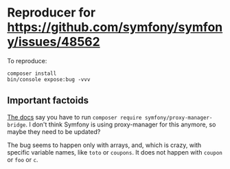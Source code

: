 # Reproducer for https://github.com/symfony/symfony/issues/48562

To reproduce:

```shell
composer install
bin/console expose:bug -vvv
```

## Important factoids

[The docs](https://symfony.com/doc/current/service_container/lazy_services.html) say
you have to run `composer require symfony/proxy-manager-bridge`.
I don't think Symfony is using proxy-manager for this anymore, so maybe they
need to be updated?

The bug seems to happen only with arrays, and, which is crazy, with specific
variable names, like `toto` or `coupons`. It does not happen with `coupon` or
`foo` or `c`.
